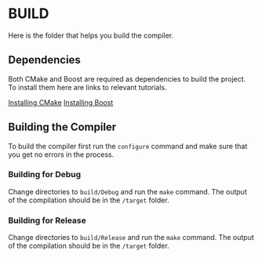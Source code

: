# BUILD

Here is the folder that helps you build the compiler.

## Dependencies

Both CMake and Boost are required as dependencies to build the project. To install them here are links to relevant tutorials.

[Installing CMake](https://cmake.org/install/)
[Installing Boost](https://theboostcpplibraries.com/introduction-installation)

## Building the Compiler

To build the compiler first run the `configure` command and make sure that you get no errors in the process.

### Building for Debug

Change directories to `build/Debug` and run the `make` command. The output of the compilation should be in the `/target` folder.

### Building for Release

Change directories to `build/Release` and run the `make` command. The output of the compilation should be in the `/target` folder.
